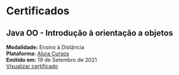 # Certificados

Java OO - Introdução à orientação a objetos
-------------------------------------------------
**Modalidade:** Ensino à Distância<br>
**Plataforma:** [Alura Cursos](https://cursos.alura.com.br/)<br>
**Emitido em:** 19 de Setembro de 2021<br>
[Visualizar certificado](https://cursos.alura.com.br/certificate/109270da-cc65-4b94-8063-f7e614ba9db3)<br>
